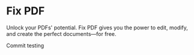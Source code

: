 # Fix PDF
Unlock your PDFs' potential. Fix PDF gives you the power to edit, modify, and create the perfect documents—for free.

Commit testing